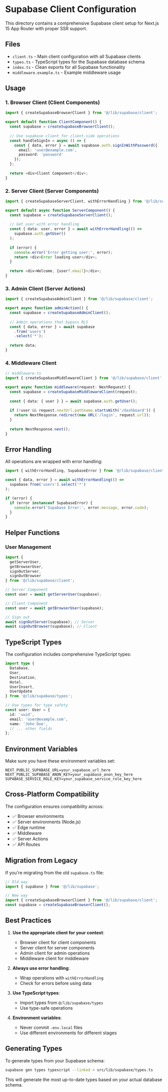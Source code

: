 # Supabase Client Configuration

This directory contains a comprehensive Supabase client setup for Next.js 15 App Router with proper SSR support.

## Files

- `client.ts` - Main client configuration with all Supabase clients
- `types.ts` - TypeScript types for the Supabase database schema
- `index.ts` - Clean exports for all Supabase functionality
- `middleware.example.ts` - Example middleware usage

## Usage

### 1. Browser Client (Client Components)

```typescript
import { createSupabaseBrowserClient } from '@/lib/supabase/client';

export default function ClientComponent() {
  const supabase = createSupabaseBrowserClient();
  
  // Use supabase client for client-side operations
  const handleSignIn = async () => {
    const { data, error } = await supabase.auth.signInWithPassword({
      email: 'user@example.com',
      password: 'password'
    });
  };
  
  return <div>Client Component</div>;
}
```

### 2. Server Client (Server Components)

```typescript
import { createSupabaseServerClient, withErrorHandling } from '@/lib/supabase/client';

export default async function ServerComponent() {
  const supabase = createSupabaseServerClient();
  
  // Get user with error handling
  const { data: user, error } = await withErrorHandling(() =>
    supabase.auth.getUser()
  );
  
  if (error) {
    console.error('Error getting user:', error);
    return <div>Error loading user</div>;
  }
  
  return <div>Welcome, {user?.email}</div>;
}
```

### 3. Admin Client (Server Actions)

```typescript
import { createSupabaseAdminClient } from '@/lib/supabase/client';

export async function adminAction() {
  const supabase = createSupabaseAdminClient();
  
  // Admin operations that bypass RLS
  const { data, error } = await supabase
    .from('users')
    .select('*');
    
  return data;
}
```

### 4. Middleware Client

```typescript
// middleware.ts
import { createSupabaseMiddlewareClient } from '@/lib/supabase/client';

export async function middleware(request: NextRequest) {
  const supabase = createSupabaseMiddlewareClient(request);
  
  const { data: { user } } = await supabase.auth.getUser();
  
  if (!user && request.nextUrl.pathname.startsWith('/dashboard')) {
    return NextResponse.redirect(new URL('/login', request.url));
  }
  
  return NextResponse.next();
}
```

## Error Handling

All operations are wrapped with error handling:

```typescript
import { withErrorHandling, SupabaseError } from '@/lib/supabase/client';

const { data, error } = await withErrorHandling(() =>
  supabase.from('users').select('*')
);

if (error) {
  if (error instanceof SupabaseError) {
    console.error('Supabase Error:', error.message, error.code);
  }
}
```

## Helper Functions

### User Management

```typescript
import { 
  getServerUser, 
  getBrowserUser, 
  signOutServer, 
  signOutBrowser 
} from '@/lib/supabase/client';

// Server Component
const user = await getServerUser(supabase);

// Client Component
const user = await getBrowserUser(supabase);

// Sign out
await signOutServer(supabase); // Server
await signOutBrowser(supabase); // Client
```

## TypeScript Types

The configuration includes comprehensive TypeScript types:

```typescript
import type { 
  Database, 
  User, 
  Destination, 
  Hotel,
  UserInsert,
  UserUpdate 
} from '@/lib/supabase/types';

// Use types for type safety
const user: User = {
  id: 'uuid',
  email: 'user@example.com',
  name: 'John Doe',
  // ... other fields
};
```

## Environment Variables

Make sure you have these environment variables set:

```env
NEXT_PUBLIC_SUPABASE_URL=your_supabase_url_here
NEXT_PUBLIC_SUPABASE_ANON_KEY=your_supabase_anon_key_here
SUPABASE_SERVICE_ROLE_KEY=your_supabase_service_role_key_here
```

## Cross-Platform Compatibility

The configuration ensures compatibility across:
- ✅ Browser environments
- ✅ Server environments (Node.js)
- ✅ Edge runtime
- ✅ Middleware
- ✅ Server Actions
- ✅ API Routes

## Migration from Legacy

If you're migrating from the old `supabase.ts` file:

```typescript
// Old way
import { supabase } from '@/lib/supabase';

// New way
import { createSupabaseBrowserClient } from '@/lib/supabase/client';
const supabase = createSupabaseBrowserClient();
```

## Best Practices

1. **Use the appropriate client for your context**:
   - Browser client for client components
   - Server client for server components
   - Admin client for admin operations
   - Middleware client for middleware

2. **Always use error handling**:
   - Wrap operations with `withErrorHandling`
   - Check for errors before using data

3. **Use TypeScript types**:
   - Import types from `@/lib/supabase/types`
   - Use type-safe operations

4. **Environment variables**:
   - Never commit `.env.local` files
   - Use different environments for different stages

## Generating Types

To generate types from your Supabase schema:

```bash
supabase gen types typescript --linked > src/lib/supabase/types.ts
```

This will generate the most up-to-date types based on your actual database schema.
